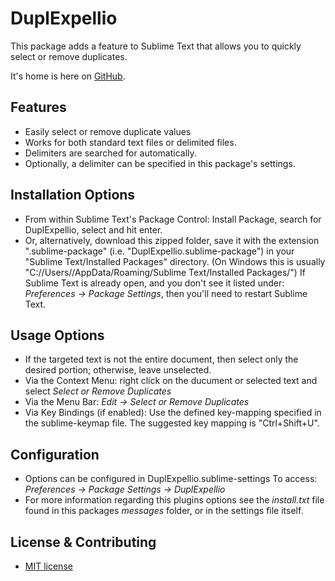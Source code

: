DuplExpellio
============

This package adds a feature to Sublime Text that allows you to quickly select or remove duplicates.

It's home is here on [GitHub](https://github.com/JohhannasReyn/DuplExpellio/).

Features
--------
  - Easily select or remove duplicate values
  - Works for both standard text files or delimited files.
  - Delimiters are searched for automatically.
  - Optionally, a delimiter can be specified in this package's settings.

Installation Options
--------------------
  - From within Sublime Text's Package Control: Install Package, search for DuplExpellio, select and hit enter.
  - Or, alternatively, download this zipped folder, save it with the extension ".sublime-package"
    (i.e. "DuplExpellio.sublime-package") in your "Sublime Text/Installed Packages" directory.
    (On Windows this is usually "C://Users/<UserName>/AppData/Roaming/Sublime Text/Installed Packages/")
    If Sublime Text is already open, and you don't see it listed under:
    *Preferences -> Package Settings*, then you'll need to restart Sublime Text.

Usage Options
-------------
  - If the targeted text is not the entire document, then select 
    only the desired portion; otherwise, leave unselected.
  - Via the Context Menu: right click on the ducument or selected 
    text and select *Select or Remove Duplicates*
  - Via the Menu Bar: *Edit -> Select or Remove Duplicates*
  - Via Key Bindings (if enabled): Use the defined key-mapping specified in
    the sublime-keymap file. The suggested key mapping is "Ctrl+Shift+U".
  
Configuration
-------------
  - Options can be configured in DuplExpellio.sublime-settings
    To access: *Preferences -> Package Settings -> DuplExpellio*
  - For more information regarding this plugins options see the 
    *install.txt* file found in this packages *messages* folder,
    or in the settings file itself.

License & Contributing
----------------------
 - [MIT license](LICENSE)
